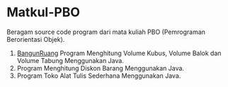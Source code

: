 # Matkul-PBO
Beragam source code program dari mata kuliah PBO (Pemrograman Berorientasi Objek).

1. [BangunRuang](https://github.com/novandi18/Matkul-PBO/tree/main/BangunRuang) Program Menghitung Volume Kubus, Volume Balok dan Volume Tabung Menggunakan Java.
2. Program Menghitung Diskon Barang Menggunakan Java.
3. Program Toko Alat Tulis Sederhana Menggunakan Java.
